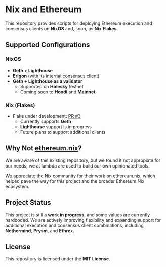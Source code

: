 # Nix and Ethereum

This repository provides scripts for deploying Ethereum execution and consensus clients on **NixOS** and, soon, as **Nix Flakes**.

## Supported Configurations

### NixOS

- **Geth + Lighthouse**
- **Erigon** (with its internal consensus client)
- **Geth + Lighthouse as a validator**
  - Supported on **Holesky** testnet
  - Coming soon to **Hoodi** and **Mainnet**

### Nix (Flakes)

- Flake under development: [PR #3](https://github.com/lambdaclass/ethereum_nix/pull/3)
  - Currently supports **Geth**
  - **Lighthouse** support is in progress
  - Future plans to support additional clients

## Why Not [ethereum.nix](https://github.com/nix-community/ethereum.nix/)?

We are aware of this existing repository, but we found it not appropiate for our needs, we at lambda
are used to build our own opinionated tools.

We appreciate the Nix community for their work on ethereum.nix, which helped pave the way for this project and the broader Ethereum Nix ecosystem.

## Project Status

This project is still a **work in progress**, and some values are currently hardcoded. We are actively improving flexibility and expanding support for additional execution and consensus client combinations, including **Nethermind**, **Prysm**, and **Ethrex**.

## License

This repository is licensed under the **MIT License**.
